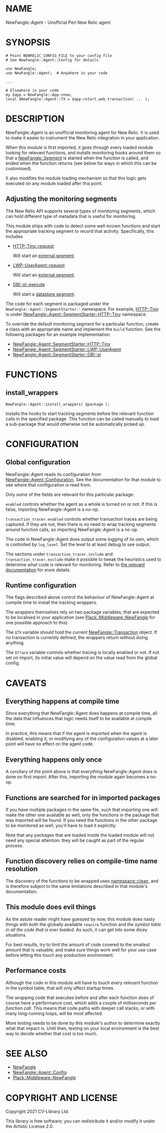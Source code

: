 # NAME

NewFangle::Agent - Unofficial Perl New Relic agent

# SYNOPSIS

    # Point NEWRELIC_CONFIG_FILE to your config file
    # See NewFangle::Agent::Config for details

    use NewFangle;
    use NewFangle::Agent;  # Anywhere in your code

    ...

    # Elsewhere in your code
    my $app = NewFangle::App->new;
    local $NewFangle::Agent::TX = $app->start_web_transaction( ... );

# DESCRIPTION

NewFangle::Agent is an unofficial monitoring agent for New Relic. It is used
to make it easier to instrument the New Relic integration in your application.

When this module is first imported, it goes through every loaded module
looking for relevant functions, and installs monitoring hooks around them
so that a [NewFangle::Segment](https://metacpan.org/pod/NewFangle%3A%3ASegment) is started when the function is called, and
ended when the function returns (see below for ways in which this can be
customised).

It also modifies the module loading mechanism so that this logic gets executed
on any module loaded after this point.

## Adjusting the monitoring segments

The New Relic API supports several types of monitoring segments, which can
hold different type of metadata that is useful for monitoring.

This module ships with code to detect some well-known functions and start
the appropriate tracking segment to record that activity. Specifically,
this includes

- [HTTP::Tiny::request](https://metacpan.org/pod/HTTP%3A%3ATiny#request)

    Will start an [external segment](https://metacpan.org/pod/NewFangle%3A%3ATransaction#start_external_segment).

- [LWP::UserAgent::request](https://metacpan.org/pod/LWP%3A%3AUserAgent#request)

    Will start an [external segment](https://metacpan.org/pod/NewFangle%3A%3ATransaction#start_external_segment).

- [DBI::st::execute](https://metacpan.org/pod/DBI#execute)

    Will start a [datastore segment](https://metacpan.org/pod/NewFangle%3A%3ATransaction#start_datastore_segment).

The code for each segment is packaged under the `NewFangle::Agent::SegmentStarter::`
namespace. For example, [HTTP::Tiny](https://metacpan.org/pod/HTTP%3A%3ATiny) is under
[NewFangle::Agent::SegmentStarter::HTTP::Tiny](https://metacpan.org/pod/NewFangle%3A%3AAgent%3A%3ASegmentStarter%3A%3AHTTP%3A%3ATiny) namespace.

To override the default monitoring segment for a particular function, create a
class with an appropriate name and implement the `build` function. See the
following packages for an example implementation:

- [NewFangle::Agent::SegmentStarter::HTTP::Tiny](https://metacpan.org/pod/NewFangle%3A%3AAgent%3A%3ASegmentStarter%3A%3AHTTP%3A%3ATiny)
- [NewFangle::Agent::SegmentStarter::LWP::UserAgent](https://metacpan.org/pod/NewFangle%3A%3AAgent%3A%3ASegmentStarter%3A%3ALWP%3A%3AUserAgent)
- [NewFangle::Agent::SegmentStarter::DBI::st](https://metacpan.org/pod/NewFangle%3A%3AAgent%3A%3ASegmentStarter%3A%3ADBI%3A%3Ast)

# FUNCTIONS

## install\_wrappers

    NewFangle::Agent::install_wrappers( $package );

Installs the hooks to start tracking segments before the relevant function
calls in the specified package. This function can be called manually to load
a sub-package that would otherwise not be automatically picked up.

# CONFIGURATION

## Global configuration

NewFangle::Agent reads its configuration from [NewFangle::Agent::Configuration](https://metacpan.org/pod/NewFangle%3A%3AAgent%3A%3AConfiguration).
See the documentation for that module to see where that configuration is read
from.

Only some of the fields are relevant for this particular package:

`enabled` controls whether the agent as a whole is turned on or not. If this is
false, importing NewFangle::Agent is a no-op.

`transaction_tracer.enabled` controls whether transaction traces are being
captured. If they are not, then there is no need to wrap tracking segments
around function calls, so importing NewFangle::Agent is a no-op.

The code in NewFangle::Agent does output some logging of its own, which is
controlled by `log_level`. Set the level to at least debug to see output.

The sections under `transaction_tracer.include` and
`transaction_tracer.exclude` make it possible to tweak the heuristics used
to determine what code is relevant for monitoring. Refer to
[the relevant documentation](https://metacpan.org/pod/NewFangle%3A%3AAgent%3A%3AConfig#include-exclude)
for more details.

## Runtime configuration

The flags described above control the behaviour of NewFangle::Agent at compile
time to install the tracking wrappers.

The wrappers themselves rely on two package variables, that are expected to be
localised in your application (see [Plack::Middleware::NewFangle](https://metacpan.org/pod/Plack%3A%3AMiddleware%3A%3ANewFangle) for one
possible approach to this).

The `$TX` variable should hold the current [NewFangle::Transaction](https://metacpan.org/pod/NewFangle%3A%3ATransaction) object.
If no transaction is currently defined, the wrappers return without doing
anything.

The `$Trace` variable controls whether tracing is locally enabled or not. If
not set on import, its initial value will depend on the value read from the
global config.

# CAVEATS

## Everything happens at compile time

Since everything that NewFangle::Agent does happens at compile time, all the
data that influences that logic needs itself to be available at compile time.

In practice, this means that if the agent is imported when the agent is
disabled, enabling it, or modifying any of the configuration values at a later
point will have no effect on the agent code.

## Everything happens only once

A corollary of the point above is that everything NewFangle::Agent does is
done on first import. After this, importing the module again becomes a no-op.

## Functions are searched for in imported packages

If you have multiple packages in the same file, such that importing one
will make the other one available as well, only the functions in the package
that was imported will be found. If you need the functions in the other
package to be monitored as well, you'll have to load it explicitly.

Note that any packages that are loaded inside the loaded module will not
need any special attention: they will be caught as part of the regular
process.

## Function discovery relies on compile-time name resolution

The discovery of the functions to be wrapped uses
[namespace::clean](https://metacpan.org/pod/namespace%3A%3Aclean#Late-binding-caveat), and is therefore
subject to the same limitations described in that module's documentation.

## This module does evil things

As the astute reader might have guessed by now, this module does nasty things
with both the globally available `require` function and _the symbol table
in all the code that is ever loaded_. As such, it can get into some dicey
situations.

For best results, try to limit the amount of code covered to the smallest
amount that is valuable, and make sure things work well for your use case
before letting this touch any production environment.

## Performance costs

Although the code in this module will have to touch every relevant function
in the symbol table, that will only affect startup times.

The wrapping code that executes before and after each function does of course
have a performance cost, which adds a couple of milliseconds
_per function call_. This means that code paths with deeper call stacks, or
with many long-running loops, will be most affected.

More testing needs to be done by this module's author to determine exactly
what that impact is. Until then, testing on your local environment is the
best way to decide whether that cost is too much.

# SEE ALSO

- [NewFangle](https://metacpan.org/pod/NewFangle)
- [NewFangle::Agent::Config](https://metacpan.org/pod/NewFangle%3A%3AAgent%3A%3AConfig)
- [Plack::Middleware::NewFangle](https://metacpan.org/pod/Plack%3A%3AMiddleware%3A%3ANewFangle)

# COPYRIGHT AND LICENSE

Copyright 2021 CV-Library Ltd.

This library is free software; you can redistribute it and/or modify it under
the Artistic License 2.0.
